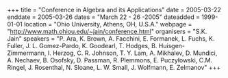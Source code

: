 +++
title = "Conference in Algebra and its Applications"
date = 2005-03-22
enddate = 2005-03-26
dates = "March 22 - 26 -2005"
dateadded = 1999-01-01
location = "Ohio University, Athens, OH, U.S.A."
webpage = "http://www.math.ohiou.edu/~jain/conference.html"
organisers = "S.K. Jain"
speakers = "P. Ara, K. Brown, A. Facchini, E. Formanek, L. Fuchs, K. Fuller, J. L. Gomez-Pardo, K. Goodearl, T. Hodges, B. Huisgen-Zimmermann, I. Herzog, C. R. Johnson, T. Y. Lam, A. Mikhalev, D. Mundici, A. Nechaev, B. Osofsky, D. Passman, R. Plemmons, E. Puczyłowski, C.M. Ringel, J. Rosenthal, N. Sloane, L. W. Small, J. Wolfmann, E. Zelmanov"
+++
